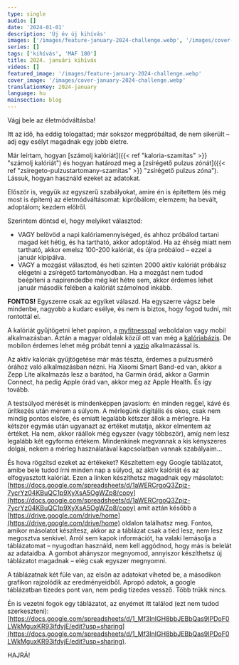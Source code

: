 ```yaml
---
type: single
audio: []
date: '2024-01-01'
description: 'Új év új kihívás'
images: ['/images/feature-january-2024-challenge.webp', '/images/cover-january-2024-challenge.webp']
series: []
tags: ['kihívás', 'MAF 180']
title: 2024. januári kihívás
videos: []
featured_image: '/images/feature-january-2024-challenge.webp'
cover_image: '/images/cover-january-2024-challenge.webp'
translationKey: 2024-january
language: hu
mainsection: blog
---
```

Vágj bele az életmódváltásba!

Itt az idő, ha eddig tologattad; már sokszor megpróbáltad, de nem sikerült – adj egy esélyt magadnak egy jobb életre.

Már leírtam, hogyan [számolj kalóriát]({{< ref "kaloria-szamitas" >}} "számolj kalóriát") és hogyan határozd meg a [zsírégető pulzus zónát]({{< ref "zsiregeto-pulzustartomany-szamitas" >}} "zsírégető pulzus zóna"). Lássuk, hogyan használd ezeket az adatokat.

Először is, vegyük az egyszerű szabályokat, amire én is építettem (és még most is építem) az életmódváltásomat: kipróbálom; elemzem; ha bevált, adoptálom; kezdem elölről.

Szerintem döntsd el, hogy melyiket választod:
- VAGY belövöd a napi kalóriamennyiséged, és ahhoz próbálod tartani magad két hétig, és ha tartható, akkor adoptálod. Ha az éhség miatt nem tartható, akkor emelsz 100-200 kalóriát, és újra próbálod – ezzel a január kipipálva.
- VAGY a mozgást választod, és heti szinten 2000 aktív kalóriát próbálsz elégetni a zsírégető tartományodban. Ha a mozgást nem tudod beépíteni a napirendedbe még két hétre sem, akkor érdemes lehet január második felében a kalóriát számolnod inkább.

**FONTOS!** Egyszerre csak az egyiket válaszd. Ha egyszerre vágsz bele mindenbe, nagyobb a kudarc esélye, és nem is biztos, hogy fogod tudni, mit rontottál el.

A kalóriát gyűjtögetni lehet papíron, a [myfitnesspal](https://www.myfitnesspal.com/ "myfitnesspal") weboldalon vagy mobil alkalmazásban. Aztán a magyar oldalak közül ott van még a [kalóriabázis](https://kaloriabazis.hu/ "kalóriabázis"). De mobilon érdemes lehet még próbát tenni a [yazio](https://www.yazio.com/ "yazio") alkalmazással is.

Az aktív kalóriák gyűjtögetése már más tészta, érdemes a pulzusmérő órához való alkalmazásban nézni. Ha Xiaomi Smart Band-ed van, akkor a Zepp Lite alkalmazás lesz a barátod, ha Garmin órád, akkor a Garmin Connect, ha pedig Apple órád van, akkor meg az Apple Health. És így tovább.

A testsúlyod mérését is mindenképpen javaslom: én minden reggel, kávé és ürítkezés után mérem a súlyom. A mérlegünk digitális és okos, csak nem mindig pontos elsőre, és emiatt legalább kétszer állok a mérlegre. Ha kétszer egymás után ugyanazt az értéket mutatja, akkor elmentem az értéket. Ha nem, akkor ráállok még egyszer (vagy többször), amíg nem lesz legalább két egyforma értékem. Mindenkinek megvannak a kis kényszeres dolgai, nekem a mérleg használatával kapcsolatban vannak szabályaim...

És hova rögzítsd ezeket az értékeket? Készítettem egy Google táblázatot, amibe bele tudod írni minden nap a súlyod, az aktív kalóriát és az elfogyasztott kalóriát. Ezen a linken készíthetsz magadnak egy másolatot: [https://docs.google.com/spreadsheets/d/1aWERCrgoQ3Zpjz-7ycrYz04KBuQC1p9XyXsA5OgWZp8/copy](https://docs.google.com/spreadsheets/d/1aWERCrgoQ3Zpjz-7ycrYz04KBuQC1p9XyXsA5OgWZp8/copy) amit aztán később a [https://drive.google.com/drive/home](https://drive.google.com/drive/home) oldalon találhatsz meg. Fontos, amikor másolatot készítesz, akkor az a táblázat csak a tiéd lesz, nem lesz megosztva senkivel. Arról sem kapok információt, ha valaki lemásolja a táblázatomat – nyugodtan használd, nem kell aggódnod, hogy más is belelát az adataidba. A gombot ahányszor megnyomod, annyiszor készíthetsz új táblázatot magadnak – elég csak egyszer megnyomni.

A táblázatnak két füle van, az elsőn az adatokat viheted be, a másodikon grafikon rajzolódik az eredményeidből. Apropó adatok, a google táblázatban tizedes pont van, nem pedig tizedes vessző. Több trükk nincs.

Én is vezetni fogok egy táblázatot, az enyémet itt találod (ezt nem tudod szerkeszteni): [https://docs.google.com/spreadsheets/d/1_Mf3InIGH8bbJEBbQas9IPDoF0LWkMguxKR93ifdyjE/edit?usp=sharing](https://docs.google.com/spreadsheets/d/1_Mf3InIGH8bbJEBbQas9IPDoF0LWkMguxKR93ifdyjE/edit?usp=sharing).

HAJRÁ!

